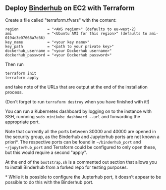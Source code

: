 ## Deploy [Binderhub](https://binderhub.readthedocs.io/en/latest/index.html) on EC2 with Terraform

Create a file called "terraform.tfvars" with the content:

```
region             = "<AWS region>" (defaults to eu-west-2)
ami                = "<Ubuntu AMI for this region>" (defaults to ami-0194c3e07668a7e36)
key_name           = "<your key name>"
key_path           = "<path to your private key>"
dockerhub_username = "<your Dockerhub username>"
dockerhub_password = "<your Dockerhub password>"
```

Then run

```
terraform init
terraform apply
```

and take note of the URLs that are output at the end of the installation process.

(Don't forget to run ```terraform destroy``` when you have finished with it!)

You can run a Kubernetes dashboard by logging on to the instance with SSH, runnning ```sudo minikube dashboard --url``` and forwarding the appropriate port.

Note that currently all the ports between 30000 and 40000 are opened in the security group, as the Binderhub and Jupyterhub ports are not known a priori*. The respective ports can be found in ```~/binderhub_port``` and ```~/jupyterhub_port``` and Terraform could be configured to only open these, but this would require a second "apply".

At the end of the ```bootstrap.sh``` is a commented out section that allows you to install Binderhub from a forked repo for testing purposes.

\* While it is possible to configure the Jupterhub port, it doesn't appear to be possible to do this with the Binderhub port.